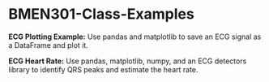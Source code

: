 # BMEN301-Class-Examples

**ECG Plotting Example:**
Use pandas and matplotlib to save an ECG signal as a DataFrame and plot it. 

**ECG Heart Rate:**
Use pandas, matplotlib, numpy, and an ECG detectors library to identify QRS peaks and estimate the heart rate.
